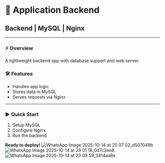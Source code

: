# 🚀 Application Backend

 ## Backend | MySQL | Nginx

---

### ⚡ Overview
A lightweight backend app with database support and web server.

### 🛠️ Features
- Handles app logic
- Stores data in MySQL
- Serves requests via Nginx

---

### ▶️ Quick Start
1. Setup MySQL
2. Configure Nginx
3. Run the backend

**Ready to deploy!**
![WhatsApp Image 2025-10-14 at 20 07 02_d507049b](https://github.com/user-attachments/assets/9af46e3e-d180-4f2a-abd0-def6c5496f2c)
![WhatsApp Image 2025-10-14 at 23 01 18_0d7c2ee8](https://github.com/user-attachments/assets/23aacecb-4fe1-4129-91ac-a803806a8e0c)
![WhatsApp Image 2025-10-14 at 23 09 59_3414aa8e](https://github.com/user-attachments/assets/5718f277-860b-4634-b966-0477a1e90b03)
